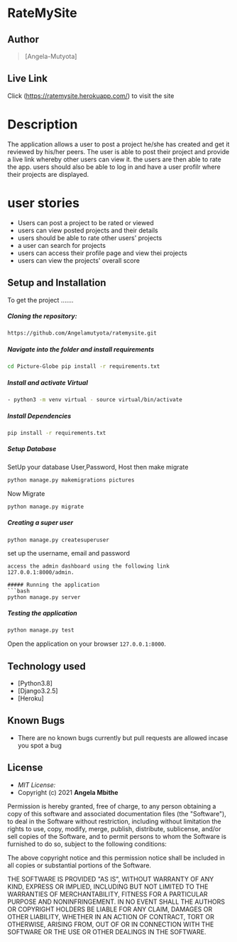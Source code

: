 # RateMySite

## Author  
  
>[Angela-Mutyota] 

##  Live Link 
 Click (https://ratemysite.herokuapp.com/)  to visit the site
  
# Description
The application allows a user to post a project he/she has created and get it reviewed by his/her peers. The user is able to post their project and provide a live link whereby other users can view it. the users are then able to rate the app. users should also be able to log in and have a user profilr where their projects are displayed.

# user stories
* Users can post a project to be rated or viewed
* users can view posted projects and their details
* users should be able to rate other users' projects
* a user can search for projects
* users can access their profile page and view thei projects
* users can view the projects' overall score

## Setup and Installation  
To get the project .......  
  
##### Cloning the repository:  
 ```bash 
https://github.com/Angelamutyota/ratemysite.git
```
##### Navigate into the folder and install requirements  
 ```bash 
cd Picture-Globe pip install -r requirements.txt 
```
##### Install and activate Virtual  
 ```bash 
- python3 -m venv virtual - source virtual/bin/activate  
```  
##### Install Dependencies  
 ```bash 
 pip install -r requirements.txt 
```  
 ##### Setup Database  
  SetUp your database User,Password, Host then make migrate  
 ```bash 
python manage.py makemigrations pictures 
 ``` 
 Now Migrate  
 ```bash 
 python manage.py migrate 
``` 
##### Creating a super user
 ```bash
 python manage.py createsuperuser
 ``` 
 set up the username, email and password
  ``` 
access the admin dashboard using the following link 127.0.0.1:8000/admin.

##### Running the application  
 ```bash 
 python manage.py server 
```
##### Testing the application  
 ```bash 
 python manage.py test 
```
Open the application on your browser `127.0.0.1:8000`.  
  
  
## Technology used  
  
* [Python3.8]
* [Django3.2.5] 
* [Heroku]  
  
  
## Known Bugs
* There are no known bugs currently but pull requests are allowed incase you spot a bug


## License
* *MIT License:*
* Copyright (c) 2021 **Angela Mbithe**

Permission is hereby granted, free of charge, to any person obtaining a copy of this software and associated documentation files (the "Software"), to deal in the Software without restriction, including without limitation the rights to use, copy, modify, merge, publish, distribute, sublicense, and/or sell copies of the Software, and to permit persons to whom the Software is furnished to do so, subject to the following conditions:

The above copyright notice and this permission notice shall be included in all copies or substantial portions of the Software.

THE SOFTWARE IS PROVIDED "AS IS", WITHOUT WARRANTY OF ANY KIND, EXPRESS OR IMPLIED, INCLUDING BUT NOT LIMITED TO THE WARRANTIES OF MERCHANTABILITY, FITNESS FOR A PARTICULAR PURPOSE AND NONINFRINGEMENT. IN NO EVENT SHALL THE AUTHORS OR COPYRIGHT HOLDERS BE LIABLE FOR ANY CLAIM, DAMAGES OR OTHER LIABILITY, WHETHER IN AN ACTION OF CONTRACT, TORT OR OTHERWISE, ARISING FROM, OUT OF OR IN CONNECTION WITH THE SOFTWARE OR THE USE OR OTHER DEALINGS IN THE SOFTWARE.